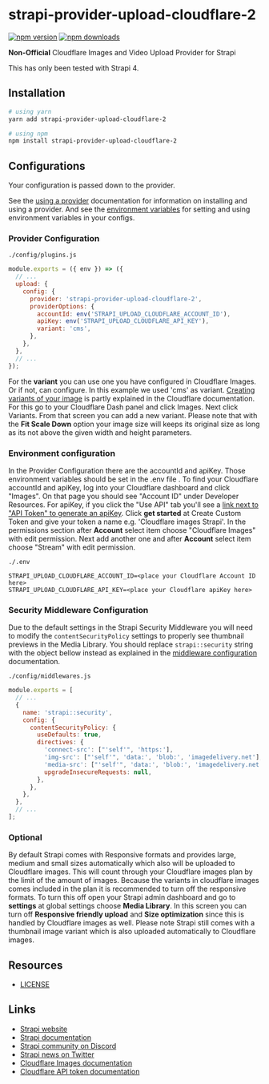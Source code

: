 # strapi-provider-upload-cloudflare-2

[![npm version](https://img.shields.io/npm/v/strapi-provider-upload-cloudflare-2.svg)](https://www.npmjs.org/package/strapi-provider-upload-cloudflare-2)
[![npm downloads](https://img.shields.io/npm/dm/strapi-provider-upload-cloudflare-2.svg)](https://www.npmjs.org/package/strapi-provider-upload-cloudflare-2)

**Non-Official** Cloudflare Images and Video Upload Provider for Strapi

This has only been tested with Strapi 4.

## Installation

```bash
# using yarn
yarn add strapi-provider-upload-cloudflare-2

# using npm
npm install strapi-provider-upload-cloudflare-2
```

## Configurations

Your configuration is passed down to the provider.

See the [using a provider](https://docs.strapi.io/developer-docs/latest/plugins/upload.html#using-a-provider) documentation for information on installing and using a provider. And see the [environment variables](https://docs.strapi.io/developer-docs/latest/setup-deployment-guides/configurations/optional/environment.html#environment-variables) for setting and using environment variables in your configs.

### Provider Configuration

`./config/plugins.js`

```js
module.exports = ({ env }) => ({
  // ...
  upload: {
    config: {
      provider: 'strapi-provider-upload-cloudflare-2',
      providerOptions: {
        accountId: env('STRAPI_UPLOAD_CLOUDFLARE_ACCOUNT_ID'),
        apiKey: env('STRAPI_UPLOAD_CLOUDFLARE_API_KEY'),
        variant: 'cms',
      },
    },
  },
  // ...
});
```

For the **variant** you can use one you have configured in Cloudflare Images. Or if not, can configure. In this example we used 'cms' as variant. [Creating variants of your image](https://developers.cloudflare.com/images/cloudflare-images/transform/resize-images/) is partly explained in the Cloudflare documentation. For this go to your Cloudflare Dash panel and click Images. Next click Variants. From that screen you can add a new variant. Please note that with the **Fit Scale Down** option your image size will keeps its original size as long as its not above the given width and height parameters.

### Environment configuration

In the Provider Configuration there are the accountId and apiKey. Those environment variables should be set in the .env file .
To find your Cloudflare accountId and apiKey, log into your Cloudflare dashboard and click "Images". On that page you should see "Account ID" under Developer Resources. For apiKey, if you click the "Use API" tab you'll see a [link next to "API Token" to generate an apiKey](https://dash.cloudflare.com/profile/api-tokens). Click **get started** at Create Custom Token and give your token a name e.g. 'Cloudflare images Strapi'. In the permissions section after **Account** select item choose "Cloudflare Images" with edit permission. Next add another one and after **Account** select item choose "Stream" with edit permission.

`./.env`

```env
STRAPI_UPLOAD_CLOUDFLARE_ACCOUNT_ID=<place your Cloudflare Account ID here>
STRAPI_UPLOAD_CLOUDFLARE_API_KEY=<place your Cloudflare apiKey here>
```

### Security Middleware Configuration

Due to the default settings in the Strapi Security Middleware you will need to modify the `contentSecurityPolicy` settings to properly see thumbnail previews in the Media Library. You should replace `strapi::security` string with the object bellow instead as explained in the [middleware configuration](https://docs.strapi.io/developer-docs/latest/setup-deployment-guides/configurations/required/middlewares.html#loading-order) documentation.

`./config/middlewares.js`

```js
module.exports = [
  // ...
  {
    name: 'strapi::security',
    config: {
      contentSecurityPolicy: {
        useDefaults: true,
        directives: {
          'connect-src': ["'self'", 'https:'],
          'img-src': ["'self'", 'data:', 'blob:', 'imagedelivery.net'],
          'media-src': ["'self'", 'data:', 'blob:', 'imagedelivery.net'],
          upgradeInsecureRequests: null,
        },
      },
    },
  },
  // ...
];
```
### Optional
By default Strapi comes with Responsive formats and provides large, medium and small sizes automatically which also will be uploaded to Cloudflare images. This will count through your Cloudflare images plan by the limit of the amount of images. Because the variants in cloudflare images comes included in the plan it is recommended to turn off the responsive formats. To turn this off open your Strapi admin dashboard and go to **settings** at global settings choose **Media Library**. In this screen you can turn off **Responsive friendly upload** and **Size optimization** since this is handled by Cloudflare images as well.
Please note Strapi still comes with a thumbnail image variant which is also uploaded automatically to Cloudflare images.

## Resources

- [LICENSE](LICENSE)

## Links

- [Strapi website](https://strapi.io/)
- [Strapi documentation](https://docs.strapi.io)
- [Strapi community on Discord](https://discord.strapi.io)
- [Strapi news on Twitter](https://twitter.com/strapijs)
- [Cloudflare Images documentation](https://developers.cloudflare.com/images/cloudflare-images/)
- [Cloudflare API token documentation](https://developers.cloudflare.com/api/tokens/)
